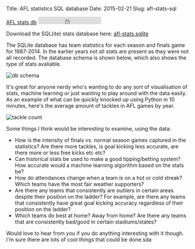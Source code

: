 Title: AFL statistics SQL database
Date: 2015-02-21
Slug: afl-stats-sql

[AFL stats db](https://github.com/samvrlewis/afl-stats-database) <iframe src="https://ghbtns.com/github-btn.html?user=twbs&repo=bootstrap&type=star&count=true" frameborder="0" scrolling="0" width="170px" height="20px"></iframe>

Download the SQL(ite) stats database here: [afl-stats.sqlite](https://github.com/samvrlewis/afl-stats-database/raw/master/afl-stats.sqlite)

The SQLite database has team statistics for each season and finals game for 1987-2014. In the earlier years not all stats are present as they were not all recorded. The database schema is shown below, which also shows the type of stats avaliable. 

![db schema](https://raw.githubusercontent.com/samvrlewis/afl-stats-database/master/schema.png)

It's great for anyone nerdy who's wanting to do any sort of visualisation of stats, machine learning or just wanting to play around with the data easily. As an example of what can be quickly knocked up using Python in 10 minutes, here's the average amount of tackles in AFL games by year. 

![tackle count](http://i.imgur.com/slv32nI.png)

Some things I think would be interesting to examine, using the data:

- How is the intensity of finals vs. normal season games captured in the statistics? Are there more tackles, is goal kicking less accurate, are there more or less free kicks etc etc?
- Can historical stats be used to make a good tipping/betting system? How accurate would a machine learning algorithm based on the stats be?
- How do attendances change when a team is on a hot or cold streak? Which teams have the most fair weather supporters?
- Are there any teams that consistently are outliers in certain areas despite their position on the ladder? For example, are there any teams that consistently have great goal kicking accuracy regardless of their position on the ladder?
- Which teams do best at home? Away from home? Are there any teams that are consistently bad/good in certain stadiums/states?

Would love to hear from you if you do anything interesting with it though. I'm sure there are lots of cool things that could be done.sda
